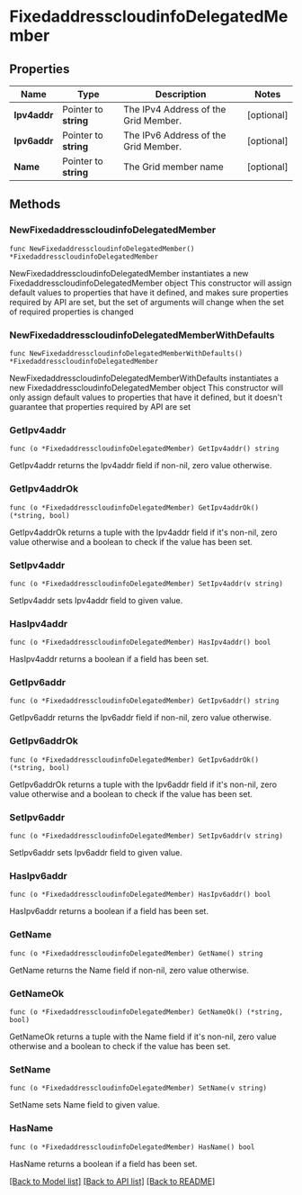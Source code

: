 # FixedaddresscloudinfoDelegatedMember

## Properties

Name | Type | Description | Notes
------------ | ------------- | ------------- | -------------
**Ipv4addr** | Pointer to **string** | The IPv4 Address of the Grid Member. | [optional] 
**Ipv6addr** | Pointer to **string** | The IPv6 Address of the Grid Member. | [optional] 
**Name** | Pointer to **string** | The Grid member name | [optional] 

## Methods

### NewFixedaddresscloudinfoDelegatedMember

`func NewFixedaddresscloudinfoDelegatedMember() *FixedaddresscloudinfoDelegatedMember`

NewFixedaddresscloudinfoDelegatedMember instantiates a new FixedaddresscloudinfoDelegatedMember object
This constructor will assign default values to properties that have it defined,
and makes sure properties required by API are set, but the set of arguments
will change when the set of required properties is changed

### NewFixedaddresscloudinfoDelegatedMemberWithDefaults

`func NewFixedaddresscloudinfoDelegatedMemberWithDefaults() *FixedaddresscloudinfoDelegatedMember`

NewFixedaddresscloudinfoDelegatedMemberWithDefaults instantiates a new FixedaddresscloudinfoDelegatedMember object
This constructor will only assign default values to properties that have it defined,
but it doesn't guarantee that properties required by API are set

### GetIpv4addr

`func (o *FixedaddresscloudinfoDelegatedMember) GetIpv4addr() string`

GetIpv4addr returns the Ipv4addr field if non-nil, zero value otherwise.

### GetIpv4addrOk

`func (o *FixedaddresscloudinfoDelegatedMember) GetIpv4addrOk() (*string, bool)`

GetIpv4addrOk returns a tuple with the Ipv4addr field if it's non-nil, zero value otherwise
and a boolean to check if the value has been set.

### SetIpv4addr

`func (o *FixedaddresscloudinfoDelegatedMember) SetIpv4addr(v string)`

SetIpv4addr sets Ipv4addr field to given value.

### HasIpv4addr

`func (o *FixedaddresscloudinfoDelegatedMember) HasIpv4addr() bool`

HasIpv4addr returns a boolean if a field has been set.

### GetIpv6addr

`func (o *FixedaddresscloudinfoDelegatedMember) GetIpv6addr() string`

GetIpv6addr returns the Ipv6addr field if non-nil, zero value otherwise.

### GetIpv6addrOk

`func (o *FixedaddresscloudinfoDelegatedMember) GetIpv6addrOk() (*string, bool)`

GetIpv6addrOk returns a tuple with the Ipv6addr field if it's non-nil, zero value otherwise
and a boolean to check if the value has been set.

### SetIpv6addr

`func (o *FixedaddresscloudinfoDelegatedMember) SetIpv6addr(v string)`

SetIpv6addr sets Ipv6addr field to given value.

### HasIpv6addr

`func (o *FixedaddresscloudinfoDelegatedMember) HasIpv6addr() bool`

HasIpv6addr returns a boolean if a field has been set.

### GetName

`func (o *FixedaddresscloudinfoDelegatedMember) GetName() string`

GetName returns the Name field if non-nil, zero value otherwise.

### GetNameOk

`func (o *FixedaddresscloudinfoDelegatedMember) GetNameOk() (*string, bool)`

GetNameOk returns a tuple with the Name field if it's non-nil, zero value otherwise
and a boolean to check if the value has been set.

### SetName

`func (o *FixedaddresscloudinfoDelegatedMember) SetName(v string)`

SetName sets Name field to given value.

### HasName

`func (o *FixedaddresscloudinfoDelegatedMember) HasName() bool`

HasName returns a boolean if a field has been set.


[[Back to Model list]](../README.md#documentation-for-models) [[Back to API list]](../README.md#documentation-for-api-endpoints) [[Back to README]](../README.md)


